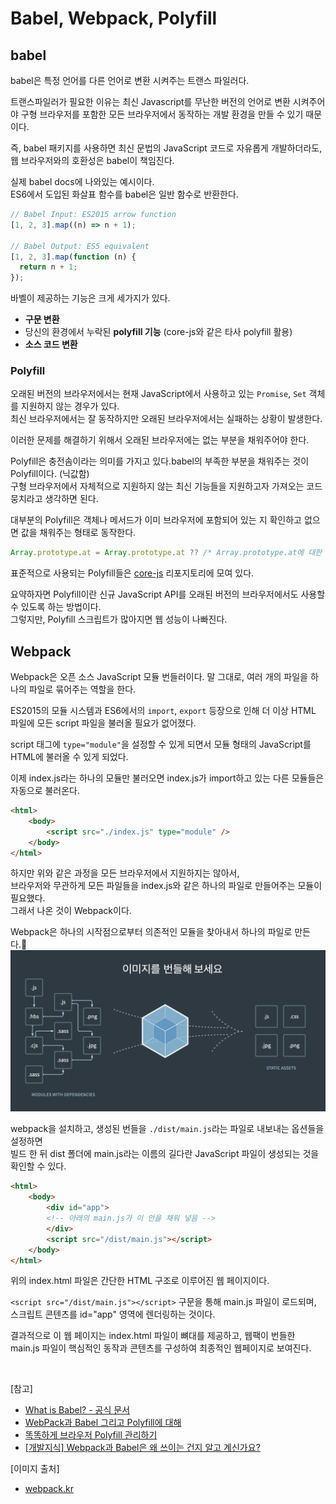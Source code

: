 # Babel, Webpack, Polyfill

## babel

babel은 특정 언어를 다른 언어로 변환 시켜주는 트랜스 파일러다.

트랜스파일러가 필요한 이유는 최신 Javascript를 무난한 버전의 언어로 변환 시켜주어야 구형 브라우저를 포함한 모든 브라우저에서 동작하는 개발 환경을 만들 수 있기 때문이다.

즉, babel 패키지를 사용하면 최신 문법의 JavaScript 코드로 자유롭게 개발하더라도, 웹 브라우저와의 호환성은 babel이 책임진다.

실제 babel docs에 나와있는 예시이다.<br/>
ES6에서 도입된 화살표 함수를 babel은 일반 함수로 반환한다.

```js
// Babel Input: ES2015 arrow function
[1, 2, 3].map((n) => n + 1);

// Babel Output: ES5 equivalent
[1, 2, 3].map(function (n) {
  return n + 1;
});
```

바벨이 제공하는 기능은 크게 세가지가 있다.

- **구문 변환**
- 당신의 환경에서 누락된 **polyfill 기능** (core-js와 같은 타사 polyfill 활용)
- **소스 코드 변환**

### Polyfill

오래된 버전의 브라우저에서는 현재 JavaScript에서 사용하고 있는 `Promise`, `Set` 객체를 지원하지 않는 경우가 있다.
<br/>최신 브라우저에서는 잘 동작하지만 오래된 브라우저에서는 실패하는 상황이 발생한다.

이러한 문제를 해결하기 위해서 오래된 브라우저에는 없는 부분을 채워주어야 한다. <br/>

Polyfill은 충전솜이라는 의미를 가지고 있다.babel의 부족한 부분을 채워주는 것이 Polyfill이다. (닉값함) <br/>
구형 브라우저에서 자체적으로 지원하지 않는 최신 기능들을 지원하고자 가져오는 코드 뭉치라고 생각하면 된다.

대부분의 Polyfill은 객체나 메서드가 이미 브라우저에 포함되어 있는 지 확인하고 없으면 값을 채워주는 형태로 동작한다.

```js
Array.prototype.at = Array.prototype.at ?? /* Array.prototype.at에 대한 자체 구현*/;
```

표준적으로 사용되는 Polyfill들은 [core-js](https://github.com/zloirock/core-js) 리포지토리에 모여 있다.

요약하자면 Polyfill이란 신규 JavaScript API를 오래된 버전의 브라우저에서도 사용할 수 있도록 하는 방법이다. <br/>그렇지만, Polyfill 스크립트가 많아지면 웹 성능이 나빠진다.

## Webpack
Webpack은 오픈 소스 JavaScript 모듈 번들러이다.
말 그대로, 여러 개의 파일을 하나의 파일로 묶어주는 역할을 한다.

ES2015의 모듈 시스템과 ES6에서의 `import`, `export` 등장으로 인해 더 이상 HTML 파일에 모든 script 파일을 불러올 필요가 없어졌다.

script 태그에 `type="module"`을 설정할 수 있게 되면서 모듈 형태의 JavaScript를 HTML에 불러올 수 있게 되었다.

이제 index.js라는 하나의 모듈만 불러오면 index.js가 import하고 있는 다른 모듈들은 자동으로 불러온다.
```html
<html>
    <body>
        <script src="./index.js" type="module" />
    </body>
</html>
```

하지만 위와 같은 과정을 모든 브라우저에서 지원하지는 않아서,<br/> 브라우저와 무관하게 모든 파일들을 index.js와 같은 하나의 파일로 만들어주는 모듈이 필요했다.<br/>
그래서 나온 것이 Webpack이다.

Webpack은 하나의 시작점으로부터 의존적인 모듈을 찾아내서 하나의 파일로 만든다.
![webpack](../Images/webpack.png)

webpack을 설치하고, 생성된 번들을 `./dist/main.js`라는 파일로 내보내는 옵션들을 설정하면<br/> 빌드 한 뒤 dist 폴더에 main.js라는 이름의 길다란 JavaScript 파일이 생성되는 것을 확인할 수 있다.
```html
<html>
    <body>
        <div id="app">
        <!-- 아래의 main.js가 이 안을 채워 넣음 -->
        </div>
        <script src="/dist/main.js"></script>
    </body>
</html>
```

위의 index.html 파일은 간단한 HTML 구조로 이루어진 웹 페이지이다. 

`<script src="/dist/main.js"></script>` 구문을 통해 main.js 파일이 로드되며, 스크립트 콘텐츠를 id="app" 영역에 렌더링하는 것이다.

결과적으로 이 웹 페이지는 index.html 파일이 뼈대를 제공하고, 웹팩이 번들한 main.js 파일이 핵심적인 동작과 콘텐츠를 구성하여 최종적인 웹페이지로 보여진다.

<br/>

[참고]

- [What is Babel? - 공식 문서](https://babeljs.io/docs/)
- [WebPack과 Babel 그리고 Polyfill에 대해](https://velog.io/@hozzijeong/WebPack%EA%B3%BC-Babel-%EA%B7%B8%EB%A6%AC%EA%B3%A0-Polyfill%EC%97%90-%EB%8C%80%ED%95%B4)
- [똑똑하게 브라우저 Polyfill 관리하기](https://toss.tech/article/smart-polyfills)
- [[개발지식] Webpack과 Babel은 왜 쓰이는 건지 알고 계신가요?](https://junghyeonsu.tistory.com/277)

[이미지 출처]
- [webpack.kr](https://webpack.kr/)

